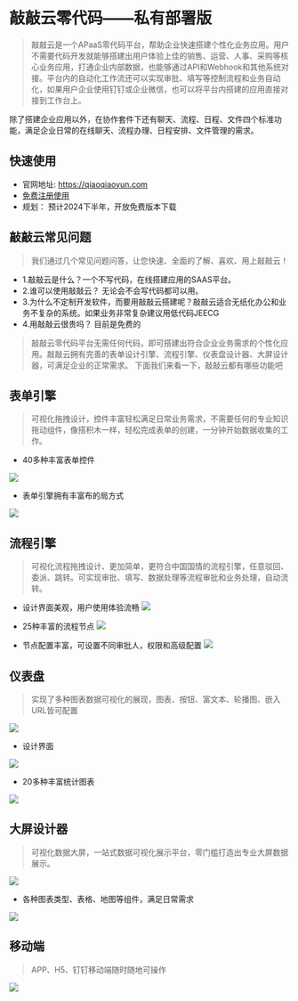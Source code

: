 # 敲敲云零代码——私有部署版


>  敲敲云是一个APaaS零代码平台，帮助企业快速搭建个性化业务应用。用户不需要代码开发就能够搭建出用户体验上佳的销售、运营、人事、采购等核心业务应用，打通企业内部数据，也能够通过API和Webhook和其他系统对接。平台内的自动化工作流还可以实现审批、填写等控制流程和业务自动化，如果用户企业使用钉钉或企业微信，也可以将平台内搭建的应用直接对接到工作台上。




除了搭建企业应用以外，在协作套件下还有聊天、流程、日程、文件四个标准功能，满足企业日常的在线聊天、流程办理、日程安排、文件管理的需求。





## 快速使用

- 官网地址:  https://qiaoqiaoyun.com
- [免费注册使用](https://app.qiaoqiaoyun.com)
- 规划： 预计2024下半年，开放免费版本下载









## 敲敲云常见问题


> 我们通过几个常见问题问答，让您快速、全面的了解、喜欢、用上敲敲云！
* 1.敲敲云是什么？一个不写代码，在线搭建应用的SAAS平台。
* 2.谁可以使用敲敲云？ 无论会不会写代码都可以用。
* 3.为什么不定制开发软件，而要用敲敲云搭建呢？敲敲云适合无纸化办公和业务不复杂的系统。如果业务非常复杂建议用低代码JEECG
* 4.用敲敲云很贵吗？ 目前是免费的



> 敲敲云零代码平台无需任何代码，即可搭建出符合企业业务需求的个性化应用。敲敲云拥有完善的表单设计引擎、流程引擎、仪表盘设计器、大屏设计器，可满足企业的正常需求。
> 下面我们来看一下，敲敲云都有哪些功能吧

## 表单引擎
> 可视化拖拽设计，控件丰富轻松满足日常业务需求，不需要任何的专业知识拖动组件，像搭积木一样，轻松完成表单的创建，一分钟开始数据收集的工作。

- 40多种丰富表单控件

![](https://oscimg.oschina.net/oscnet/up-655d3f41e89000fecb55693b64ea155596a.png)

- 表单引擎拥有丰富布的局方式 

![](https://oscimg.oschina.net/oscnet/up-60ed5b69aa79649bd46682e00d3f3faac36.png)


## 流程引擎
> 可视化流程拖拽设计、更加简单，更符合中国国情的流程引擎，任意驳回、委派、跳转。可实现审批、填写、数据处理等流程审批和业务处理，自动流转。

- 设计界面美观，用户使用体验流畅
![](https://oscimg.oschina.net/oscnet/up-a867e27f5463bc79a273846be957770fac8.png)

- 25种丰富的流程节点
![](https://oscimg.oschina.net/oscnet/up-8068a15d1c0e07dd6982cbacda66bcdc1be.png)

- 节点配置丰富，可设置不同审批人，权限和高级配置
![](https://oscimg.oschina.net/oscnet/up-5d6f0aa7275eba273a2777218cf3625385f.png)

## 仪表盘
> 实现了多种图表数据可视化的展现，图表、按钮、富文本、轮播图、嵌入URL皆可配置

![](https://oscimg.oschina.net/oscnet/up-9f3d63eb704abbfef09f5b5f933fa8e2ee7.png)

- 设计界面

![](https://oscimg.oschina.net/oscnet/up-c10284fe6a2c4cb48b6b173cd77d9ac211e.png)

- 20多种丰富统计图表

![](https://oscimg.oschina.net/oscnet/up-68874cda64df7e92f192c7018745f2aa1c4.png)

## 大屏设计器
> 可视化数据大屏，一站式数据可视化展示平台，零门槛打造出专业大屏数据展示。

![](https://oscimg.oschina.net/oscnet/up-89ff108362b97e2fb27f0d39c7f52b5e4d6.png)

- 各种图表类型、表格、地图等组件，满足日常需求

![](https://oscimg.oschina.net/oscnet/up-6504fc16d2d577c18418c6cc2fec488bdaf.png)

## 移动端
> APP、H5、钉钉移动端随时随地可操作

![](https://oscimg.oschina.net/oscnet/up-68eb5541d5f0d9906c059f32851e877fe6e.png)
